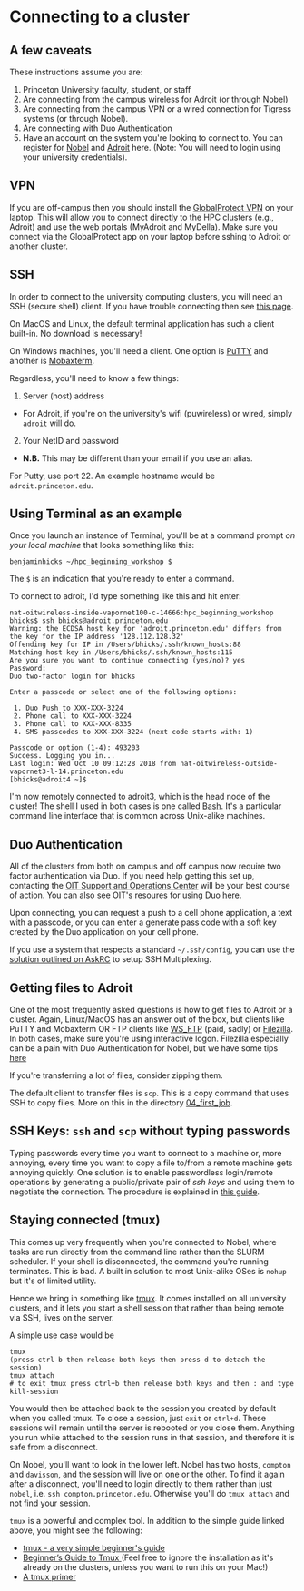# Connecting to a cluster

<!--[Table of Contents](/hpc_beginning_workshop/)
-->

## A few caveats
These instructions assume you are:
  1. Princeton University faculty, student, or staff
  2. Are connecting from the campus wireless for Adroit (or through Nobel)
  3. Are connecting from the campus VPN or a wired connection for Tigress systems
  (or through Nobel).
  4. Are connecting with Duo Authentication
  5. Have an account on the system you're looking to connect to. You can register for
  [Nobel](https://www.princeton.edu/researchcomputing/computational-hardware/nobel/usage-guidelines/)
  and [Adroit](https://forms.rc.princeton.edu/registration/?q=adroit)
  here. (Note: You will need to login using your university credentials).

## VPN

If you are off-campus then you should install the [GlobalProtect VPN](https://www.princeton.edu/vpn) on your laptop. This will allow you to connect directly to the HPC clusters (e.g., Adroit) and use the web portals (MyAdroit and MyDella). Make sure you connect via the GlobalProtect app on your laptop before sshing to Adroit or another cluster.

## SSH

In order to connect to the university computing clusters, you will need an SSH
(secure shell) client. If you have trouble connecting then see [this page](https://researchcomputing.princeton.edu/ssh).

On MacOS and Linux, the default terminal application has such a client built-in.
No download is necessary!

On Windows machines, you'll need a client. One option is [PuTTY](http://www.chiark.greenend.org.uk/~sgtatham/putty/latest.html) and another is [Mobaxterm](http://mobaxterm.mobatek.net/).

Regardless, you'll need to know a few things:

1. Server (host) address
  * For Adroit, if you're on the university's
  wifi (puwireless) or wired, simply `adroit` will do.
2. Your NetID and password
  * **N.B.** This may be different than your email if you use an alias.

For Putty, use port 22. An example hostname would be `adroit.princeton.edu`.

## Using Terminal as an example

Once you launch an instance of Terminal, you'll be at a command prompt *on your local
machine* that looks something like this:
```
benjaminhicks ~/hpc_beginning_workshop $
```
The `$` is an indication that you're ready to enter a command.

To connect to adroit, I'd type something like this and hit enter:
```
nat-oitwireless-inside-vapornet100-c-14666:hpc_beginning_workshop bhicks$ ssh bhicks@adroit.princeton.edu
Warning: the ECDSA host key for 'adroit.princeton.edu' differs from the key for the IP address '128.112.128.32'
Offending key for IP in /Users/bhicks/.ssh/known_hosts:88
Matching host key in /Users/bhicks/.ssh/known_hosts:115
Are you sure you want to continue connecting (yes/no)? yes
Password:
Duo two-factor login for bhicks

Enter a passcode or select one of the following options:

 1. Duo Push to XXX-XXX-3224
 2. Phone call to XXX-XXX-3224
 3. Phone call to XXX-XXX-8335
 4. SMS passcodes to XXX-XXX-3224 (next code starts with: 1)

Passcode or option (1-4): 493203
Success. Logging you in...
Last login: Wed Oct 10 09:12:28 2018 from nat-oitwireless-outside-vapornet3-l-14.princeton.edu
[bhicks@adroit4 ~]$
```

I'm now remotely connected to adroit3, which is the head node of the cluster! The
shell I used in both cases is one called [Bash](https://www.gnu.org/software/bash/).
It's a particular command line interface that is common across Unix-alike machines.


## Duo Authentication

All of the clusters from both on campus and off campus now require two factor
authentication via Duo. If you need help getting this set up, contacting the
[OIT Support and Operations Center](http://www.princeton.edu/oit/)
will be your best course of action. You can also see OIT's resoures for using
Duo [here](https://princeton.service-now.com/snap/?id=kb_article&sys_id=692a27064f9ca20018ddd48e5210c72b).

Upon connecting, you can request a push to a cell phone application, a text with
a passcode, or you can enter a generate pass code with a soft key created by the
Duo application on your cell phone.

If you use a system that respects a standard `~/.ssh/config`, you can use the
[solution outlined on AskRC](https://askrc.princeton.edu/question/331/how-do-i-avoid-having-to-authenticate-with-duo-every-time/)
 to setup SSH Multiplexing.

## Getting files to Adroit

One of the most frequently asked questions is how to get files to Adroit or a cluster.
Again, Linux/MacOS has an answer out of the box, but clients like PuTTY and Mobaxterm
OR FTP clients like [WS_FTP](https://www.ipswitch.com/secure-information-and-file-transfer/wsftp-client) (paid, sadly) or [Filezilla](https://filezilla-project.org/). In both cases,
make sure you're using interactive logon. Filezilla especially can be a pain
with Duo Authentication for Nobel, but we have some tips [here](https://askrc.princeton.edu/question/343/how-do-i-get-filezilla-to-work-around-duo/)

If you're transferring a lot of files, consider
zipping them.

The default client to transfer files is `scp`. This is a copy command that uses
SSH to copy files. More on this in the directory [04_first_job](https://github.com/PrincetonUniversity/hpc_beginning_workshop/tree/master/04_first_job).


## SSH Keys: `ssh` and `scp` without typing passwords

Typing passwords every time you want to connect to a machine or, more annoying, every time you want to copy a file to/from a remote machine gets annoying quickly.  One solution is to enable passwordless login/remote operations by generating a public/private pair of *ssh keys* and using them to negotiate the connection.  The procedure is explained in [this guide](https://github.com/PrincetonUniversity/removing_tedium/tree/master/02_passwordless_logins).


## <a name="tmux">Staying connected (tmux)</a>

This comes up very frequently when you're connected to Nobel, where tasks are
run directly from the command line rather than the SLURM scheduler. If your
shell is disconnected, the command you're running terminates. This is bad.
A built in solution to most Unix-alike OSes is `nohup` but it's of limited utility.

Hence we bring in something like [tmux](https://www.ocf.berkeley.edu/~ckuehl/tmux/).
It comes installed on all university clusters, and it lets you start a shell
session that rather than being remote via SSH, lives on the server.

A simple use case would be

```
tmux
(press ctrl-b then release both keys then press d to detach the session)
tmux attach
# to exit tmux press ctrl+b then release both keys and then : and type kill-session
```

You would then be attached back to the session you created by default when you called tmux.
To close a session,
just `exit` or `ctrl+d`. These sessions will remain until the server is rebooted or you
close them. Anything you run while attached to the session runs in that session,
and therefore it is safe from a disconnect.

On Nobel, you'll want to look in the lower left. Nobel has two hosts, `compton`
and `davisson`, and the session will live on one or the other. To find it again after
a disconnect, you'll need to login directly to them rather than just `nobel`, i.e.
`ssh compton.princeton.edu`. Otherwise you'll do `tmux attach` and not find your
session.

`tmux` is a powerful and complex tool. In addition to the simple guide linked above,
you might see the following:

- [tmux - a very simple beginner's guide](https://www.ocf.berkeley.edu/~ckuehl/tmux/)
- [Beginner’s Guide to Tmux ](https://www.codementor.io/bruno/beginner-s-guide-to-tmux-recommended-configuration-plugins-and-navigation-demo-aih7o7ktw) (Feel free to ignore the installation as it's already on
the clusters, unless you want to run this on your Mac!)
- [A tmux primer](https://danielmiessler.com/study/tmux/)
